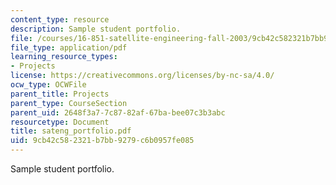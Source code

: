 ```yaml
---
content_type: resource
description: Sample student portfolio.
file: /courses/16-851-satellite-engineering-fall-2003/9cb42c582321b7bb9279c6b0957fe085_sateng_portfolio.pdf
file_type: application/pdf
learning_resource_types:
- Projects
license: https://creativecommons.org/licenses/by-nc-sa/4.0/
ocw_type: OCWFile
parent_title: Projects
parent_type: CourseSection
parent_uid: 2648f3a7-7c87-82af-67ba-bee07c3b3abc
resourcetype: Document
title: sateng_portfolio.pdf
uid: 9cb42c58-2321-b7bb-9279-c6b0957fe085
---
```

Sample student portfolio.